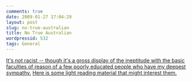 ```yaml
---
comments: true
date: 2009-01-27 17:04:29
layout: post
slug: no-true-australian
title: No True Australian
wordpressid: 532
tags: General
---
```


[It's not racist -- though it's a gross display of the ineptitude with the basic faculties of reason of a few poorly educated people who have my deepest sympathy.](http://www.ntnews.com.au/article/2009/01/27/29541_ntnews.html) [Here is some light reading material that might interest them.](http://en.wikipedia.org/wiki/No_true_Scotsman)

